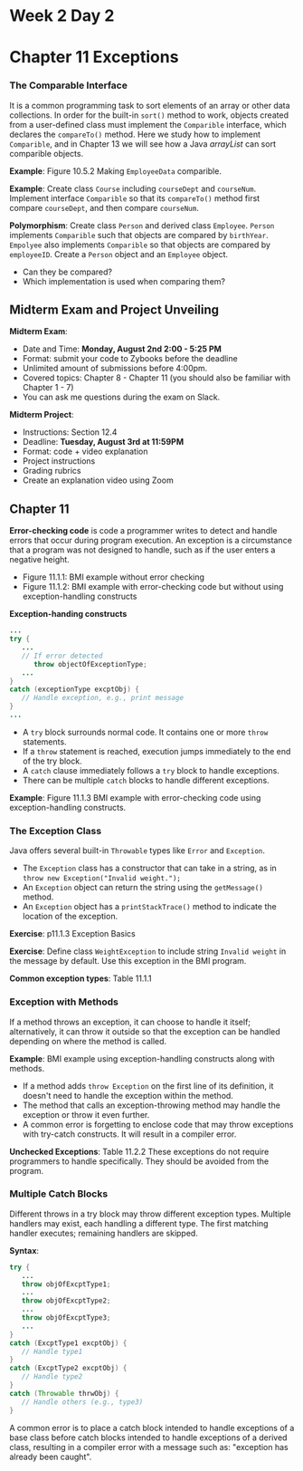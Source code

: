 # Week 2 Day 2
# Chapter 11 Exceptions

### The Comparable Interface
It is a common programming task to sort elements of an array or other data collections. In order for the built-in `sort()` method to work, objects created from a user-defined class must implement the `Comparible` interface, which declares the `compareTo()` method. Here we study how to implement `Comparible`, and in Chapter 13 we will see how a Java *arrayList* can sort comparible objects.

**Example**: Figure 10.5.2 Making `EmployeeData` comparible.

**Example**: Create class `Course` including `courseDept` and `courseNum`. Implement interface `Comparible` so that its `compareTo()` method first compare `courseDept`, and then compare `courseNum`.

**Polymorphism**: Create class `Person` and derived class `Employee`. `Person` implements `Comparible` such that objects are compared by `birthYear`. `Empolyee` also implements `Comparible` so that objects are compared by `employeeID`. Create a `Person` object and an `Employee` object.
- Can they be compared?
- Which implementation is used when comparing them?

## Midterm Exam and Project Unveiling

**Midterm Exam**:
- Date and Time: **Monday, August 2nd 2:00 - 5:25 PM**
- Format: submit your code to Zybooks before the deadline
- Unlimited amount of submissions before 4:00pm.
- Covered topics: Chapter 8 - Chapter 11 (you should also be familiar with Chapter 1 - 7)
- You can ask me questions during the exam on Slack.

**Midterm Project**:
- Instructions: Section 12.4
- Deadline: **Tuesday, August 3rd at 11:59PM**
- Format: code + video explanation
- Project instructions
- Grading rubrics
- Create an explanation video using Zoom


## Chapter 11 
**Error-checking code** is code a programmer writes to detect and handle errors that occur during program execution. An exception is a circumstance that a program was not designed to handle, such as if the user enters a negative height.

- Figure 11.1.1: BMI example without error checking
- Figure 11.1.2: BMI example with error-checking code but without using exception-handling constructs

**Exception-handing constructs**
```java
...
try {
   ...   
   // If error detected
      throw objectOfExceptionType;
   ...
}
catch (exceptionType excptObj) {
   // Handle exception, e.g., print message
}
...
```
- A `try` block surrounds normal code. It contains one or more `throw` statements.
- If a `throw` statement is reached, execution jumps immediately to the end of the try block.
- A `catch` clause immediately follows a `try` block to handle exceptions.
- There can be multiple `catch` blocks to handle different exceptions.

**Example**: Figure 11.1.3 BMI example with error-checking code using exception-handling constructs.

### The Exception Class
Java offers several built-in `Throwable` types like `Error` and `Exception`. 
- The `Exception` class has a constructor that can take in a string, as in `throw new Exception("Invalid weight.");`
- An `Exception` object can return the string using the `getMessage()` method.
- An `Exception` object has a `printStackTrace()` method to indicate the location of the exception.

**Exercise**: p11.1.3 Exception Basics

**Exercise**: Define class `WeightException` to include string `Invalid weight` in the message by default. Use this exception in the BMI program.

**Common exception types**: Table 11.1.1

### Exception with Methods

If a method throws an exception, it can choose to handle it itself; alternatively, it can throw it outside so that the exception can be handled depending on where the method is called.

**Example**: BMI example using exception-handling constructs along with methods.
- If a method adds `throw Exception` on the first line of its definition, it doesn't need to handle the exception within the method.
- The method that calls an exception-throwing method may handle the exception or throw it even further.
- A common error is forgetting to enclose code that may throw exceptions with try-catch constructs. It will result in a compiler error.

**Unchecked Exceptions**: Table 11.2.2 These exceptions do not require programmers to handle specifically. They should be avoided from the program.

### Multiple Catch Blocks

Different throws in a try block may throw different exception types. Multiple handlers may exist, each handling a different type. The first matching handler executes; remaining handlers are skipped.

**Syntax**:
```java
try {
   ...
   throw objOfExcptType1;
   ...
   throw objOfExcptType2;
   ...
   throw objOfExcptType3;
   ...
}
catch (ExcptType1 excptObj) {
   // Handle type1
}
catch (ExcptType2 excptObj) {
   // Handle type2
}
catch (Throwable thrwObj) {
   // Handle others (e.g., type3)
}
```

A common error is to place a catch block intended to handle exceptions of a base class before catch blocks intended to handle exceptions of a derived class, resulting in a compiler error with a message such as: "exception has already been caught".
